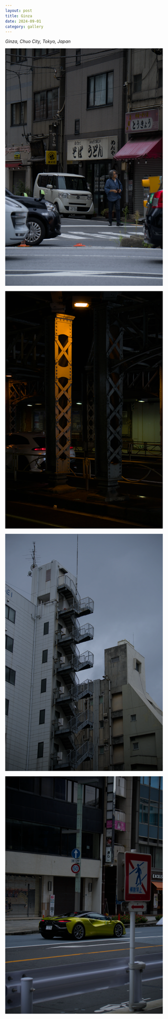 ```yaml
---
layout: post
title: Ginza
date: 2024-09-01
category: gallery
---
```

*Ginza, Chuo City, Tokyo, Japan*

![DSC01665](/assets/img/2024-09-01-ginza/DSC01665.webp)

![DSC01683](/assets/img/2024-09-01-ginza/DSC01683.webp)

![DSC01685](/assets/img/2024-09-01-ginza/DSC01685.webp)

![DSC01686](/assets/img/2024-09-01-ginza/DSC01686.webp)
